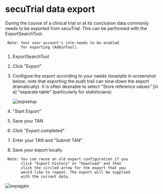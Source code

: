 # secuTrial data export

During the course of a clinical trial or at its conclusion data commonly needs to
be exported from secuTrial. This can be performed with the ExportSearchTool.

```
 Note: Your user account's role needs to be enabled 
       for exporting (AdminTool).
```

1. ExportSearchTool
2. Click "Export"
3. Configure the export according to your needs (example in screenshot below; note that exporting the audit trail can slow down the export dramatically). It is often desirable to select "Store reference values" \[in a\] "separate table" (particularly for statisticians)

    ![expsetup](fig/export_setup.png)

4. "Start Export"
5. Save your TAN
6. Click "Export completed"
7. Enter your TAN and "Submit TAN"
8. Save your export locally

```
 Note: You can reuse an old export configuration if you 
       click "Export history" or "Download" and then 
       click the circled arrow for the export that you 
       would like to repeat. The export will be supplied 
       with the current data.
```
![expagain](fig/export_again.png)
